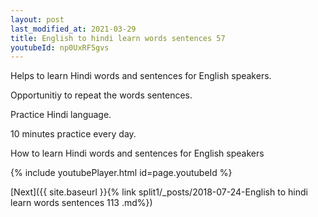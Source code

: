 ```yaml
---
layout: post
last_modified_at: 2021-03-29
title: English to hindi learn words sentences 57 
youtubeId: np0UxRF5gvs
---
```

 
 
Helps to learn Hindi words and sentences for English speakers.

Opportunitiy to repeat the words sentences. 

Practice Hindi language. 
 
10 minutes practice every day. 
 
How to learn Hindi words and sentences for English speakers 
 
{% include youtubePlayer.html id=page.youtubeId %}
 
 
[Next]({{ site.baseurl }}{% link  split1/_posts/2018-07-24-English to hindi learn words sentences 113 .md%})
 
